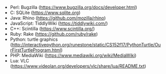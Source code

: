 * Perl: Bugzilla (https://www.bugzilla.org/docs/developer.html)
* C: SQLite (https://www.sqlite.org)
* Java: Rhino (https://github.com/mozilla/rhino)
* JavaScript: TiddlyWiki (https://tiddlywiki.com/)
* C++: Scintilla (https://www.scintilla.org/)
* Ruby: Rake (https://github.com/ruby/rake)
* Python: turtle graphics (http://interactivepython.org/runestone/static/CS152f17/PythonTurtle/OurFirstTurtleProgram.html)
* PHP: MediaWiki (https://www.mediawiki.org/wiki/MediaWiki)
* Lua: VLC (https://www.videolan.org/developers/vlc/share/lua/README.txt)